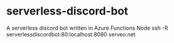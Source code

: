 # serverless-discord-bot

A serverless discord bot written in Azure Functions Node
ssh -R serverlessdiscordbot:80:localhost:8080 serveo.net
